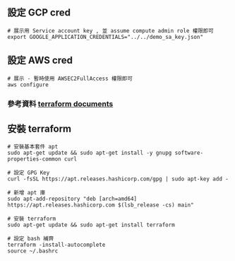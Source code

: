 ## 設定 GCP cred
```
# 展示用 Service account key , 並 assume compute admin role 權限即可
export GOOGLE_APPLICATION_CREDENTIALS="../../demo_sa_key.json"
```

## 設定 AWS cred
```
# 展示 - 暫時使用 AWSEC2FullAccess 權限即可
aws configure
```

### 參考資料 [terraform documents](https://www.terraform.io/language/files)


## 安裝 terraform
```
# 安裝基本套件 apt
sudo apt-get update && sudo apt-get install -y gnupg software-properties-common curl

# 設定 GPG Key
curl -fsSL https://apt.releases.hashicorp.com/gpg | sudo apt-key add -

# 新增 apt 庫
sudo apt-add-repository "deb [arch=amd64] https://apt.releases.hashicorp.com $(lsb_release -cs) main"

# 安裝 terraform
sudo apt-get update && sudo apt-get install terraform

# 設定 bash 補齊
terraform -install-autocomplete
source ~/.bashrc
```

